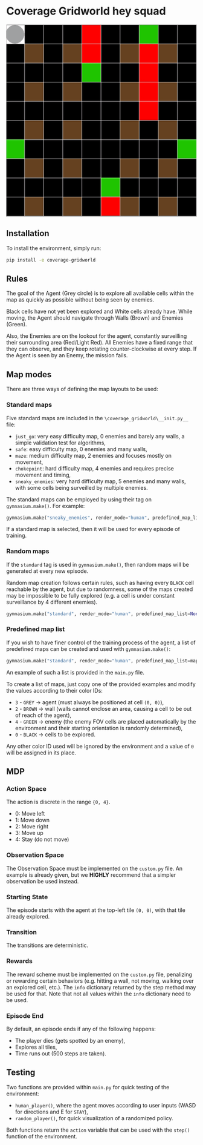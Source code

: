 # Coverage Gridworld hey squad

![visualization](media/sneaky_enemies.gif "Sneaky Enemies sample layout")

## Installation

To install the environment, simply run: 

```bash
pip install -e coverage-gridworld
```

## Rules

The goal of the Agent (Grey circle) is to explore all available cells within the map as quickly as possible without 
being seen by enemies. 

Black cells have not yet been explored and White cells already have. While moving, the Agent should navigate through 
Walls (Brown) and Enemies (Green).

Also, the Enemies are on the lookout for the agent, constantly surveilling their surrounding area (Red/Light Red). 
All Enemies have a fixed range that they can observe, and they keep rotating counter-clockwise at every step. If the
Agent is seen by an Enemy, the mission fails.

## Map modes

There are three ways of defining the map layouts to be used:

### Standard maps

Five standard maps are included in the `\coverage_gridworld\__init.py__` file: 
- `just_go`: very easy difficulty map, 0 enemies and barely any walls, a simple validation test for algorithms,
- `safe`: easy difficulty map, 0 enemies and many walls,
- `maze`: medium difficulty map, 2 enemies and focuses mostly on movement,
- `chokepoint`: hard difficulty map, 4 enemies and requires precise movement and timing,
- `sneaky_enemies`: very hard difficulty map, 5 enemies and many walls, with some cells being surveilled by multiple 
enemies.

The standard maps can be employed by using their tag on `gymnasium.make()`. For example:

```python
gymnasium.make("sneaky_enemies", render_mode="human", predefined_map_list=None)
```

If a standard map is selected, then it will be used for every episode of training.

### Random maps

If the `standard` tag is used in `gymnasium.make()`, then random maps will be generated at every new episode.

Random map creation follows certain rules, such as having every `BLACK` cell reachable by the agent, but due to 
randomness, some of the maps created may be impossible to be fully explored (e.g. a cell is under constant surveillance
by 4 different enemies).

```python
gymnasium.make("standard", render_mode="human", predefined_map_list=None)
```

### Predefined map list

If you wish to have finer control of the training process of the agent, a list of predefined maps can be created and
used with `gymnasium.make()`:

```python
gymnasium.make("standard", render_mode="human", predefined_map_list=maps)
```

An example of such a list is provided in the `main.py` file.

To create a list of maps, just copy one of the provided examples and modify the values according to their color IDs:
- `3` - `GREY` -> agent (must always be positioned at cell `(0, 0)`),
- `2` - `BROWN` -> wall (walls cannot enclose an area, causing a cell to be out of reach of the agent),
- `4` - `GREEN` -> enemy (the enemy FOV cells are placed automatically by the environment and their starting orientation
is randomly determined),
- `0` - `BLACK` -> cells to be explored.

Any other color ID used will be ignored by the environment and a value of `0` will be assigned in its place.

## MDP

### Action Space

The action is discrete in the range `{0, 4}`.

- 0: Move left
- 1: Move down
- 2: Move right
- 3: Move up
- 4: Stay (do not move)

### Observation Space

The Observation Space must be implemented on the `custom.py` file. An example is already given, but we **HIGHLY** 
recommend that a simpler observation be used instead.

### Starting State
The episode starts with the agent at the top-left tile `(0, 0)`, with that tile already explored.

### Transition
The transitions are deterministic. 

### Rewards
The reward scheme must be implemented on the `custom.py` file, penalizing or rewarding certain
behaviors (e.g. hitting a wall, not moving, walking over an explored cell, etc.). The `info` dictionary returned
by the step method may be used for that. Note that not all values within the `info` dictionary need to be used.

### Episode End

By default, an episode ends if any of the following happens:
- The player dies (gets spotted by an enemy),
- Explores all tiles,
- Time runs out (500 steps are taken).


## Testing

Two functions are provided within `main.py` for quick testing of the environment: 

* `human_player()`, where the agent moves according to user inputs (WASD for directions and E for `STAY`),
* `random_player()`, for quick visualization of a randomized policy.

Both functions return the `action` variable that can be used with the `step()` function of the environment.